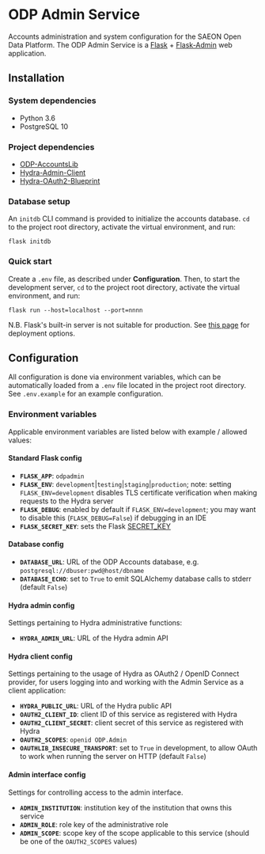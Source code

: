 # ODP Admin Service

Accounts administration and system configuration for the SAEON Open Data Platform.
The ODP Admin Service is a [Flask](https://palletsprojects.com/p/flask/) +
[Flask-Admin](https://flask-admin.readthedocs.io/en/latest/) web application.

## Installation

### System dependencies

* Python 3.6
* PostgreSQL 10

### Project dependencies

* [ODP-AccountsLib](https://github.com/SAEONData/ODP-AccountsLib)
* [Hydra-Admin-Client](https://github.com/SAEONData/Hydra-Admin-Client)
* [Hydra-OAuth2-Blueprint](https://github.com/SAEONData/Hydra-OAuth2-Blueprint)

### Database setup

An `initdb` CLI command is provided to initialize the accounts database.
`cd` to the project root directory, activate the virtual environment, and run:

    flask initdb

### Quick start

Create a `.env` file, as described under **Configuration**. Then, to start the development server,
`cd` to the project root directory, activate the virtual environment, and run:

    flask run --host=localhost --port=nnnn

N.B. Flask's built-in server is not suitable for production. See [this page](https://flask.palletsprojects.com/en/1.1.x/deploying/)
for deployment options.

## Configuration

All configuration is done via environment variables, which can be automatically loaded from a `.env`
file located in the project root directory. See `.env.example` for an example configuration.

### Environment variables

Applicable environment variables are listed below with example / allowed values:

#### Standard Flask config

- **`FLASK_APP`**: `odpadmin`
- **`FLASK_ENV`**: `development`|`testing`|`staging`|`production`; note: setting `FLASK_ENV=development` disables TLS
    certificate verification when making requests to the Hydra server
- **`FLASK_DEBUG`**: enabled by default if `FLASK_ENV=development`; you may want to disable this (`FLASK_DEBUG=False`)
    if debugging in an IDE
- **`FLASK_SECRET_KEY`**: sets the Flask [SECRET_KEY](https://flask.palletsprojects.com/en/1.1.x/config/#SECRET_KEY)

#### Database config

- **`DATABASE_URL`**: URL of the ODP Accounts database, e.g. `postgresql://dbuser:pwd@host/dbname`
- **`DATABASE_ECHO`**: set to `True` to emit SQLAlchemy database calls to stderr (default `False`)

#### Hydra admin config

Settings pertaining to Hydra administrative functions:

- **`HYDRA_ADMIN_URL`**: URL of the Hydra admin API

#### Hydra client config

Settings pertaining to the usage of Hydra as OAuth2 / OpenID Connect provider, for users logging into and working
with the Admin Service as a client application:

- **`HYDRA_PUBLIC_URL`**: URL of the Hydra public API
- **`OAUTH2_CLIENT_ID`**: client ID of this service as registered with Hydra
- **`OAUTH2_CLIENT_SECRET`**: client secret of this service as registered with Hydra
- **`OAUTH2_SCOPES`**: `openid ODP.Admin`
- **`OAUTHLIB_INSECURE_TRANSPORT`**: set to `True` in development, to allow OAuth to work when running the server on HTTP (default `False`)

#### Admin interface config

Settings for controlling access to the admin interface.

- **`ADMIN_INSTITUTION`**: institution key of the institution that owns this service
- **`ADMIN_ROLE`**: role key of the administrative role
- **`ADMIN_SCOPE`**: scope key of the scope applicable to this service (should be one of the `OAUTH2_SCOPES` values)
